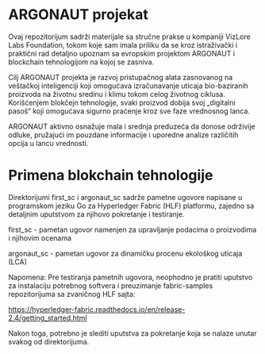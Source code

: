 # ARGONAUT projekat

Ovaj repozitorijum sadrži materijale sa stručne prakse u kompaniji VizLore Labs Foundation, tokom koje sam imala priliku da se kroz istraživački i praktični rad detaljno upoznam sa evropskim projektom ARGONAUT i blockchain tehnologijom na kojoj se zasniva.

Cilj ARGONAUT projekta je razvoj pristupačnog alata zasnovanog na veštačkoj inteligenciji koji omogućava izračunavanje uticaja bio-baziranih proizvoda na životnu sredinu i klimu tokom celog životnog ciklusa. Korišćenjem blokčejn tehnologije, svaki proizvod dobija svoj „digitalni pasoš“ koji omogućava sigurno praćenje kroz sve faze vrednosnog lanca. 

ARGONAUT aktivno osnažuje mala i srednja preduzeća da donose održivije odluke, pružajući im pouzdane informacije i uporedne analize različitih opcija u lancu vrednosti.

# Primena blokchain tehnologije

Direktorijumi first_sc i argonaut_sc sadrže pametne ugovore napisane u programskom jeziku Go za Hyperledger Fabric (HLF) platformu, zajedno sa detaljnim uputstvom za njihovo pokretanje i testiranje.

first_sc - pametan ugovor namenjen za upravljanje podacima o proizvodima i njihovim ocenama

argonaut_sc - pametan ugovor za dinamičku procenu ekološkog uticaja (LCA)

Napomena: Pre testiranja pametnih ugovora, neophodno je pratiti uputstvo za instalaciju potrebnog softvera i preuzimanje fabric-samples repozitorijuma sa zvaničnog HLF sajta:

https://hyperledger-fabric.readthedocs.io/en/release-2.4/getting_started.html

Nakon toga, potrebno je slediti uputstva za pokretanje koja se nalaze unutar svakog od direktorijuma.












